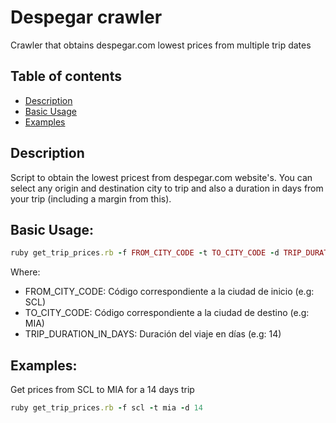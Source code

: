 # Despegar crawler

Crawler that obtains despegar.com lowest prices from multiple trip dates

## Table of contents
- [Description](https://github.com/giovannibenussi/despegar#description)
- [Basic Usage](https://github.com/giovannibenussi/despegar#basic-usage)
- [Examples](https://github.com/giovannibenussi/despegar#examples)

## Description
Script to obtain the lowest pricest from despegar.com website's. You can select any origin and destination city to trip and also a duration in days from your trip (including a margin from this).

## Basic Usage:

```ruby
ruby get_trip_prices.rb -f FROM_CITY_CODE -t TO_CITY_CODE -d TRIP_DURATION_IN_DAYS
```

Where:
* FROM_CITY_CODE: Código correspondiente a la ciudad de inicio (e.g: SCL)
* TO_CITY_CODE: Código correspondiente a la ciudad de destino (e.g: MIA)
* TRIP_DURATION_IN_DAYS: Duración del viaje en días (e.g: 14)

## Examples:
Get prices from SCL to MIA for a 14 days trip
```ruby
ruby get_trip_prices.rb -f scl -t mia -d 14
```
